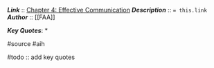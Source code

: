 ***Link***      :: [Chapter 4: Effective Communication](https://www.faa.gov/sites/faa.gov/files/regulations_policies/handbooks_manuals/aviation/aviation_instructors_handbook/06_aih_chapter_4.pdf)
***Description***      :: `= this.link`
***Author*** :: [[FAA]]

***Key Quotes***:
* 

#source #aih 

#todo :: add key quotes
